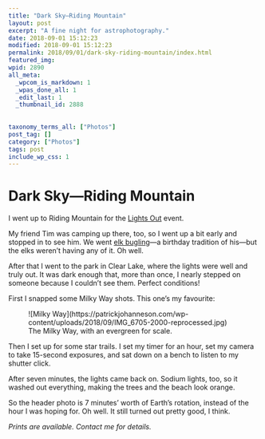 ```yaml
---
title: "Dark Sky—Riding Mountain"
layout: post
excerpt: "A fine night for astrophotography."
date: 2018-09-01 15:12:23
modified: 2018-09-01 15:12:23
permalink: 2018/09/01/dark-sky-riding-mountain/index.html
featured_img: 
wpid: 2890
all_meta: 
  _wpcom_is_markdown: 1
  _wpas_done_all: 1
  _edit_last: 1
  _thumbnail_id: 2888
  
  
taxonomy_terms_all: ["Photos"]
post_tag: []
category: ["Photos"]
tags: post
include_wp_css: 1
---
```


# Dark Sky—Riding Mountain

I went up to Riding Mountain for the [Lights Out](https://www.pc.gc.ca/en/pn-np/mb/riding/activ/activites-events/ciel-etoile-sky) event.

My friend Tim was camping up there, too, so I went up a bit early and stopped in to see him. We went [elk bugling](https://www.purehunting.com/elk-calls-elk-calling-101/)—a birthday tradition of his—but the elks weren’t having any of it. Oh well.

After that I went to the park in Clear Lake, where the lights were well and truly out. It was dark enough that, more than once, I nearly stepped on someone because I couldn’t see them. Perfect conditions!

First I snapped some Milky Way shots. This one’s my favourite:

<figure class="wp-block-image">![Milky Way](https://patrickjohanneson.com/wp-content/uploads/2018/09/IMG_6705-2000-reprocessed.jpg)<figcaption>The Milky Way, with an evergreen for scale.</figcaption></figure>Then I set up for some star trails. I set my timer for an hour, set my camera to take 15-second exposures, and sat down on a bench to listen to my shutter click.

After seven minutes, the lights came back on. Sodium lights, too, so it washed out everything, making the trees and the beach look orange.

So the header photo is 7 minutes’ worth of Earth’s rotation, instead of the hour I was hoping for. Oh well. It still turned out pretty good, I think.

*Prints are available. Contact me for details.*